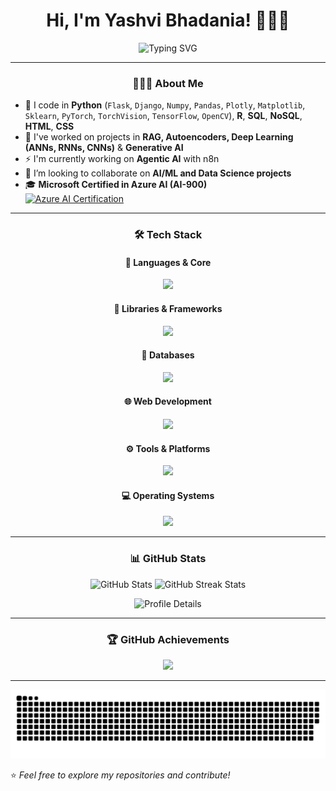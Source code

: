 <h1 align="center">Hi, I'm Yashvi Bhadania! 👩🏻‍💼</h1>

<p align="center">
  <img src="https://readme-typing-svg.demolab.com?font=Fira+Code&size=22&pause=1000&color=B184FF&center=true&vCenter=true&width=500&lines=Data+Scientist+%7C+AI+Engineer;Deep+Learning+%7C+Generative+AI;Python+%7C+AI+%7C+Cloud+Computing" alt="Typing SVG" />
</p>

---

<div align="center">

### 👩🏻‍💻 About Me  

</div>

- 👀 I code in **Python** (`Flask`, `Django`, `Numpy`, `Pandas`, `Plotly`, `Matplotlib`, `Sklearn`, `PyTorch`, `TorchVision`, `TensorFlow`, `OpenCV`), **R**, **SQL**, **NoSQL**, **HTML**, **CSS** 
- 🌱 I've worked on projects in **RAG, Autoencoders, Deep Learning (ANNs, RNNs, CNNs)** & **Generative AI**
- ⚡️ I'm currently working on **Agentic AI** with n8n
- 🤝 I’m looking to collaborate on **AI/ML and Data Science projects**  
- 🎓 **Microsoft Certified in Azure AI (AI-900)**  
  [![Azure AI Certification](https://img.shields.io/badge/Microsoft-AI--900-blue?style=flat&logo=microsoft)](https://learn.microsoft.com/api/credentials/share/en-us/YashviBhadania-7076/52B1C09E0EB57F90?sharingId=803C7D1F02E9ED92)  

---
<div align="center">

### 🛠 Tech Stack  

#### 🧠 <strong>Languages & Core</strong>
<img src="https://skillicons.dev/icons?i=python,cpp,r" />

#### 🧪 <strong>Libraries & Frameworks</strong>
<img src="https://skillicons.dev/icons?i=sklearn,pytorch,opencv,tensorflow,flask,django,fastapi" />

#### 💾 <strong>Databases</strong>
<img src="https://skillicons.dev/icons?i=mysql,mongodb" />

#### 🌐 <strong>Web Development</strong>
<img src="https://skillicons.dev/icons?i=html,css" />

#### ⚙️ <strong>Tools & Platforms</strong>
<img src="https://skillicons.dev/icons?i=git,github,azure,docker,arduino,postman" />

#### 💻 <strong>Operating Systems</strong>
<img src="https://skillicons.dev/icons?i=linux,windows,apple" />

</div>

---

<div align="center">

### 📊 GitHub Stats  

</div>

<p align="center">
  <img src="https://github-readme-stats.vercel.app/api?username=Yashvi01111001&show_icons=true&theme=radical" width="48%" alt="GitHub Stats" />
  <img src="https://github-readme-streak-stats.herokuapp.com/?user=Yashvi01111001&theme=radical" width="48%" alt="GitHub Streak Stats" />
</p>

<p align="center">
  <img src="https://github-profile-summary-cards.vercel.app/api/cards/profile-details?username=Yashvi01111001&theme=radical" alt="Profile Details" />
</p>

---

<div align="center">

### 🏆 GitHub Achievements  

<p align="center">
  <img src="https://github-profile-trophy.vercel.app/?username=Yashvi01111001&theme=radical&no-bg=true&no-frame=true" />
</p>

</div>

---

<!-- Proudly created with GPRM ( https://gprm.itsvg.in ) --><picture>
  <source media="(prefers-color-scheme: dark)" srcset="https://raw.githubusercontent.com/Yashvi01111001/Yashvi01111001/output/github-snake-dark.svg" />
  <source media="(prefers-color-scheme: light)" srcset="https://raw.githubusercontent.com/Yashvi01111001/Yashvi01111001/output/github-snake.svg" />
  <img alt="github-snake" src="https://raw.githubusercontent.com/Yashvi01111001/Yashvi01111001/output/github-snake.svg" />
</picture>



⭐️ *Feel free to explore my repositories and contribute!*  
